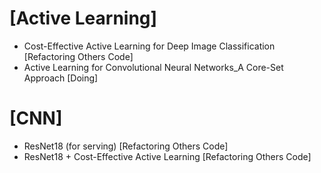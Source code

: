 

# [Active Learning]
- Cost-Effective Active Learning for Deep Image Classification [Refactoring Others Code]
- Active Learning for Convolutional Neural Networks_A Core-Set Approach [Doing]

# [CNN]
- ResNet18 (for serving) [Refactoring Others Code]
- ResNet18 + Cost-Effective Active Learning [Refactoring Others Code]
